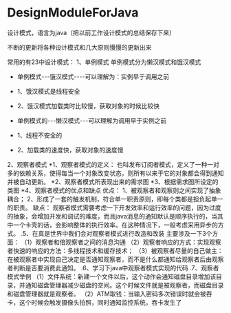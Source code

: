 # DesignModuleForJava
设计模式，语言为java（把以前工作设计模式的总结保存下来）

不断的更新将各种设计模式和几大原则慢慢的更新出来

常用的有23中设计模式：
1、单例模式
单例模式分为懒汉模式和饿汉模式

* 单例模式---饿汉模式----可以理解为：实例早于调用之前 
 * 1、饿汉模式是线程安全
 * 2、饿汉模式加载类时比较慢，获取对象的时候比较快
 
 * 单例模式的---懒汉模式---可以理解为调用早于实例之前
 * 1、线程不安全的
 * 2、加载类的速度快，获取对象的速度慢
 
 2、观察者模式
	*1、观察者模式的定义：
	也叫发布订阅者模式，定义了一种一对多的依赖关系，使得每当一个对象改变状态，则所有以来于它的对象都会得到通知并被自动更新。
	*2、观察者模式所表现出来的需求图
	*3、根据需求图所设定的类图
	*4、观察者模式的优点和缺点
	优点：
	1、被观察者和观察则之间实现了抽象耦合；
	2、形成了一套的触发机制，符合单一职责原则，即每个类都是担负起单一的职责。
	缺点：
	观察者模式需要考虑一下开发效率和运行效率的问题，因为过度的抽象，会增加开发和调试的难度，而且java消息的通知默认是顺序执行的，当其中一个卡壳的话，会影响整体的执行效率。在这种情况下，一般考虑采用异步的方式。
	.5、在真是世界中我们会对观察者模式进行改造和改装
	主要涉及一下3个方面：
	（1）观察者和倍观察者之间的消息沟通
	（2）观察者响应的方式：实现观察者快速的响应的方法：多线程技术和缓存技术；
	（3）被观察者尽量的自己做主：在被观察者中实现自己决定是否通知观察者，而不是什么都通知给观察者后由观察者判断是否要消费此通知。
	.6、学习下java中观察者模式实现的代码
	.7、观察者模式举例
	（1）文件系统：新建一个文件以后，这个动作会通知磁盘目录增加该目录，并通知磁盘管理器减少磁盘的空间。这个时候文件就是被观察者，而磁盘目录和磁盘管理器就是观察者。
	（2）ATM取钱：当输入密码多次错误时就会被吞卡，这个时候会触发摄像头拍照，同时通知监控系统，吞卡发生了
